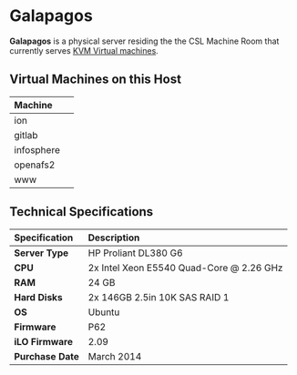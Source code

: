 # Galapagos

**Galapagos** is a physical server residing the the CSL Machine Room that currently serves [KVM Virtual machines](../../technologies/virtualization-stack/kvm.md).

## Virtual Machines on this Host

| Machine |  |
| :--- | :--- |
| ion |  |
| gitlab |  |
| infosphere |  |
| openafs2 |  |
| www |  |

## Technical Specifications

| **Specification** | Description |
| :--- | :--- |
| **Server Type** | HP Proliant DL380 G6 |
| **CPU** | 2x Intel Xeon E5540 Quad-Core @ 2.26 GHz |
| **RAM** | 24 GB |
| **Hard Disks** | 2x 146GB 2.5in 10K SAS RAID 1 |
| **OS** | Ubuntu |
| **Firmware** | P62 |
| **iLO Firmware** | 2.09 |
| **Purchase Date** | March 2014 |

